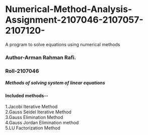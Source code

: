 # Numerical-Method-Analysis-Assignment-2107046-2107057-2107120-
A program to solve equations using numerical methods
<h3>Author-Arman Rahman Rafi.</h3>
<h3>Roll-2107046</h3>
<h5>Methods of solving system of linear equations</h5>
<h4>Included methods--</h4>
1.Jacobi Iterative Method<br>
2.Gauss Seidel Iterative Method<br>
3.Gauss Elimination Method<br>
4.Gauss Jordan Elimination method<br>
5.LU Factorization Method<br>